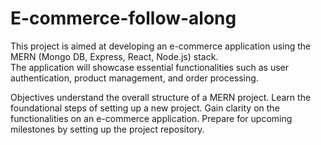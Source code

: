 # E-commerce-follow-along
This project is aimed at developing an e-commerce application using the 
MERN (Mongo DB, Express, React, Node.js) stack.  
The application will showcase essential functionalities such as user authentication, 
product management, and order processing.


Objectives 
understand the overall structure of a MERN project.
Learn the foundational steps of setting up a new project.
Gain clarity on the functionalities on an e-commerce application.
Prepare for upcoming milestones by setting up the project repository.
